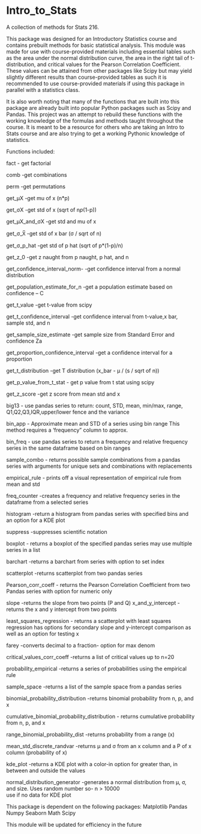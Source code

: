# Intro_to_Stats
A collection of methods for Stats 216.

This package was designed for an Introductory Statistics course and contains prebuilt methods for basic statistical analysis. This module was made for use with course-provided materials including essential tables such as the area under the normal distribution curve, the area in the right tail of t-distribution, and critical values for the Pearson Correlation Coefficient. These values can be attained from other packages like Scipy but may yield slightly different results than course-provided tables as such it is recommended to use course-provided materials if using this package in parallel with a statistics class.

It is also worth noting that many of the functions that are built into this package are already built into popular Python packages such as Scipy and Pandas.  This project was an attempt to rebuild these functions with the working knowledge of the formulas and methods taught throughout the course. It is meant to be a resource for others who are taking an Intro to Stats course and are also trying to get a working Pythonic knowledge of statistics.

Functions included:

fact 					- get factorial 

comb 					-get combinations

perm					-get permutations 

get_µX					-get mu of x (n*p)

get_σX					-get std of x (sqrt of n*p*(1-p))

get_µX_and_σX				-get std and mu of x

get_σ_X̅				-get std of x bar (σ / sqrt of n)

get_σ_p_hat				-get std of p hat (sqrt of p*(1-p)/n)

get_z_0					-get z naught from p naught, p hat, and n

get_confidence_interval_norm-		-get confidence interval from a normal distribution

get_population_estimate_for_n		-get a population estimate based on confidence – C

get_t_value				-get t-value from scipy

get_t_confidence_interval		-get confidence interval from t-value,x bar, sample std, and n

get_sample_size_estimate		-get sample size from Standard Error and confidence Za

get_proportion_confidence_interval	-get a confidence interval for a proportion

get_t_distribution				-get T distribution (x_bar - µ / (s / sqrt of n))	

get_p_value_from_t_stat			- get p value from t stat using scipy

get_z_score					-get z score from mean std and x

big13						- use pandas series to return: count, STD, mean, 
						min/max, range, Q1,Q2,Q3,IQR,upper/lower fence
						and the variance

bin_app					- Approximate mean and STD of a series using bin range
						This method requires a ‘frequency” column to approx.

bin_freq					- use pandas series to return a frequency and relative
						frequency series in the same dataframe based on bin
						ranges

sample_combo					- returns possible sample combinations from a pandas
						series with arguments for unique sets and combinations
						with replacements 

empirical_rule					- prints off a visual representation of empirical rule 
						from mean and std

freq_counter					-creates a frequency and relative frequency series
						in the dataframe from a selected series

histogram					-return a histogram from pandas series with specified
						bins and an option for a KDE plot

suppress					-suppresses scientific notation

boxplot						- returns a boxplot of the specified pandas series
						may use multiple series in a list

barchart					-returns a barchart from series with option to set index

scatterplot					-returns scatterplot from two pandas series

Pearson_corr_coeff				- returns the Pearson Correlation Coefficient from two 
						Pandas series with option for numeric only

slope						-returns the slope from two points (P and Q)
x_and_y_intercept				-returns the x and y intercept from two points

least_squares_regression			- returns a scatterplot with least squares regression
						has options for secondary slope and y-intercept
						comparison as well as an option for testing x

farey						-converts decimal to a fraction- option for max denom

critical_values_corr_coeff			-returns a list of critical values up to n=20

probability_empirical				-returns a series of probabilities using the empirical rule

sample_space					-returns a list of the sample space from a pandas series

binomial_probability_distribution		-returns binomial probability from n, p, and x

cumulative_binomial_probability_distribution	- returns cumulative probability from n, p, and x

range_binomial_probability_dist			-returns probability from a range (x)

mean_std_discrete_randvar				-returns µ and σ from an x column and a 
							P of x column (probability of x)

kde_plot						-returns a KDE plot with a color-in option for								greater than, in between and outside the values

normal_distribution_generator				-generates a normal distribution from µ, σ,
							and size. Uses random number so- n > 10000  
							use if no data for KDE plot


This package is dependent on the following packages:
Matplotlib
Pandas
Numpy
Seaborn
Math
Scipy


This module will be updated for efficiency in the future


